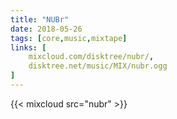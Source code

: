 ```yaml
---
title: "NUBr"
date: 2018-05-26
tags: [core,music,mixtape]
links: [
	mixcloud.com/disktree/nubr/,
	disktree.net/music/MIX/nubr.ogg
]
---
```

{{< mixcloud src="nubr" >}}
